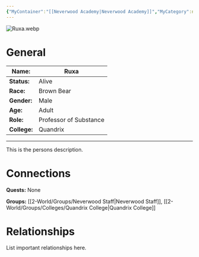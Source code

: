 ```yaml
---
{"MyContainer":"[[Neverwood Academy|Neverwood Academy]]","MyCategory":null,"image":"Ruxa.webp","tags":["Category/People"],"obsidianUIMode":"preview","aliases":null,"NoteStatus":"❓","char_status":"Alive","char_race":"Brown Bear","char_gender":"Male","char_role":"Professor of Substance","char_college":"Quandrix","char_items":null,"char_age":"Adult","parents":null,"children":null,"enemies":null,"allies":null,"siblings":null,"partner":null,"Connected_Quests":[],"Connected_Groups":["[[2-World/Groups/Neverwood Staff.md|Neverwood Staff]]","[[Quandrix College|Quandrix College]]"],"dg-publish":true,"dg-path":"World/People/Staff/Ruxa.md","permalink":"/world/people/staff/ruxa/","dgPassFrontmatter":true,"updated":"2025-10-03T19:33:36.000+01:00"}
---
```



![Ruxa.webp](/img/user/z_Assets/character_art/NPCs/Staff/Ruxa.webp)
# General


| Name:        | Ruxa                   |
| ------------ | ---------------------- |
| **Status:**  | Alive                  |
| **Race:**    | Brown Bear             |
| **Gender:**  | Male                   |
| **Age:**     | Adult                  |
| **Role:**    | Professor of Substance |
| **College:** | Quandrix               |


---

This is the persons description. 


# Connections


**Quests:** None 

**Groups:** [[2-World/Groups/Neverwood Staff\|Neverwood Staff]], [[2-World/Groups/Colleges/Quandrix College\|Quandrix College]]


# Relationships

List important relationships here. 

